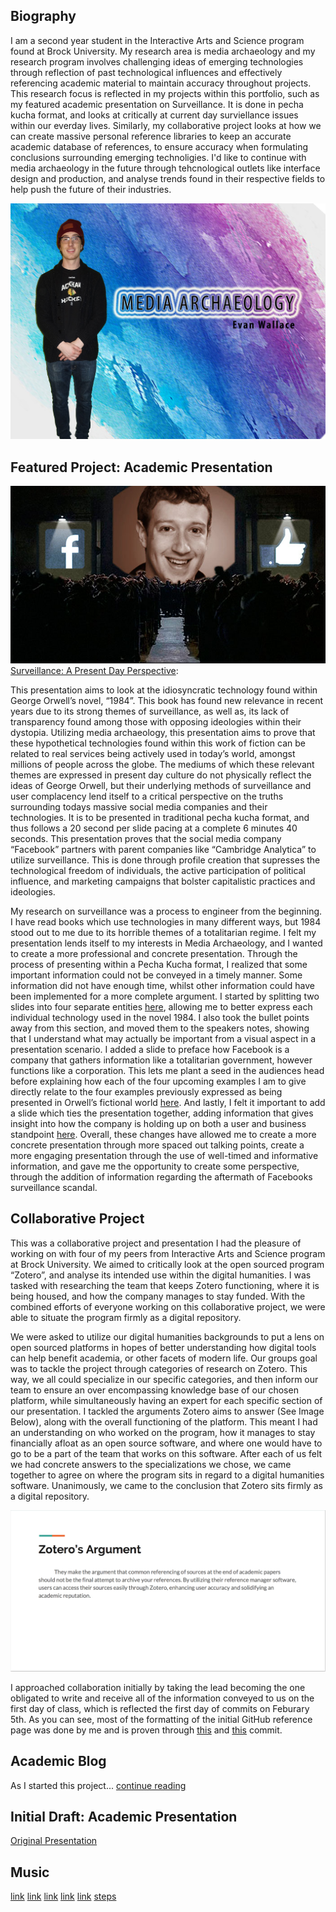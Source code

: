 ## Biography

  I am a second year student in the Interactive Arts and Science program found at Brock University. My research area is media archaeology and my research program involves challenging ideas of emerging technologies through reflection of past technological influences and effectively referencing academic material to maintain accuracy throughout projects. This research focus is reflected in my projects within this portfolio, such as my featured academic presentation on Surveillance. It is done in pecha kucha format, and looks at critically at current day surviellance issues within our everday lives. Similarly, my collaborative project looks at how we can create massive personal reference libraries to keep an accurate academic database of references, to ensure accuracy when formulating conclusions surrounding emerging technoligies. I'd like to continue with media archaeology in the future through tehcnological outlets like interface design and production, and analyse trends found in their respective fields to help push the future of their industries.

![](Images/pictureforgithub.jpg)

## Featured Project: Academic Presentation

![](Images/zucc.jpg)
[Surveillance: A Present Day Perspective](https://ew12gb.github.io/IASC-2P02/reveal.js-Edited/):
  <p> This presentation aims to look at the idiosyncratic technology found within George Orwell’s novel, “1984”. This book has found new relevance in recent years due to its strong themes of surveillance, as well as, its lack of transparency found among those with opposing ideologies within their dystopia. Utilizing media archaeology, this presentation aims to prove that these hypothetical technologies found within this work of fiction can be related to real services being actively used in today’s world, amongst millions of people across the globe. The mediums of which these relevant themes are expressed in present day culture do not physically reflect the ideas of George Orwell, but their underlying methods of surveillance and user complacency lend itself to a critical perspective on the truths surrounding todays massive social media companies and their technologies. It is to be presented in traditional pecha kucha format, and thus follows a 20 second per slide pacing at a complete 6 minutes 40 seconds. This presentation proves that the social media company “Facebook” partners with parent companies like “Cambridge Analytica” to utilize surveillance. This is done through profile creation that supresses the technological freedom of individuals, the active participation of political influence, and marketing campaigns that bolster capitalistic practices and ideologies.</p>

<p>My research on surveillance was a process to engineer from the beginning. I have read books which use technologies in many different ways, but 1984 stood out to me due to its horrible themes of a totalitarian regime. I felt my presentation lends itself to my interests in Media Archaeology, and I wanted to create a more professional and concrete presentation. Through the process of presenting within a Pecha Kucha format, I realized that some important information could not be conveyed in a timely manner. Some information did not have enough time, whilst other information could have been implemented for a more complete argument. I started by splitting two slides into four separate entities <a href="https://github.com/ew12gb/IASC-2P02/commit/b028e7d3c51ac013ab9c68198c01b332481d5ca3">here</a>, allowing me to better express each individual technology used in the novel 1984. I also took the bullet points away from this section, and moved them to the speakers notes, showing that I understand what may actually be important from a visual aspect in a presentation scenario. I added a slide to preface how Facebook is a company that gathers information like a totalitarian government, however functions like a corporation. This lets me plant a seed in the audiences head before explaining how each of the four upcoming examples I am to give directly relate to the four examples previously expressed as being presented in Orwell’s fictional world <a href="https://github.com/ew12gb/IASC-2P02/commit/7ac6c223b8c18c4d0d81a58a9367b69564dc8a99">here</a>. And lastly, I felt it important to add a slide which ties the presentation together, adding information that gives insight into how the company is holding up on both a user and business standpoint <a href="https://github.com/ew12gb/IASC-2P02/commit/288dda2a063a75529b310c68c5012252b81561bf">here</a>. Overall, these changes have allowed me to create a more concrete presentation through more spaced out talking points, create a more engaging presentation through the use of well-timed and informative information, and gave me the opportunity to create some perspective, through the addition of information regarding the aftermath of Facebooks surveillance scandal.</p>


## Collaborative Project

<p>This was a collaborative project and presentation I had the pleasure of working on with four of my peers from Interactive Arts and Science program at Brock University. We aimed to critically look at the open sourced program “Zotero”, and analyse its intended use within the digital humanities. I was tasked with researching the team that keeps Zotero functioning, where it is being housed, and how the company manages to stay funded. With the combined efforts of everyone working on this collaborative project, we were able to situate the program firmly as a digital repository.</P>

<P>We were asked to utilize our digital humanities backgrounds to put a lens on open sourced platforms in hopes of better understanding how digital tools can help benefit academia, or other facets of modern life. Our groups goal was to tackle the project through categories of research on Zotero. This way, we all could specialize in our specific categories, and then inform our team to ensure an over encompassing knowledge base of our chosen platform, while simultaneously having an expert for each specific section of our presentation. I tackled the arguments Zotero aims to answer (See Image Below), along with the overall functioning of the platform. This meant I had an understanding on who worked on the program, how it manages to stay financially afloat as an open source software, and where one would have to go to be a part of the team that works on this software. After each of us felt we had concrete answers to the specializations we chose, we came together to agree on where the program sits in regard to a digital humanities software. Unanimously, we came to the conclusion that Zotero sits firmly as a digital repository.</p>

![](Images/anothertry.jpg)

<p>I approached collaboration initially by taking the lead becoming the one obligated to write and receive all of the information conveyed to us on the first day of class, which is reflected the first day of commits on Feburary 5th. As you can see, most of the formatting of the initial GitHub reference page was done by me and is proven through <a href="https://github.com/IascAtBrock/IASC-2P02-TeamPresentations/commit/8c3955989e4011e586ef7012d1d59bf240c3211d">this</a> and 
 <a href="https://github.com/IascAtBrock/IASC-2P02-TeamPresentations/commit/d0ca162daa8cf9d62ff52e2119d6e796eb3ac77c">this</a> commit.</p>

## Academic Blog

As I started this project... [continue reading](blog)

## Initial Draft: Academic Presentation

[Original Presentation](https://ew12gb.github.io/IASC-2P02/reveal.js-master/)


## Music
[link](Sound/heaven.mp3)
[link](Sound/bell.mp3)
[link](Sound/bellz.mp3)
[link](Sound/fork.mp3)
[link](Sound/chime.mp3)
[steps](Sound/steps.mp3)

